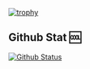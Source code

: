 [![trophy](https://github-profile-trophy.vercel.app/?username=gamekittituh)](https://github.com/ryo-ma/github-profile-trophy)

## Github Stat 🆒
[![Github Status](https://github-readme-stats.vercel.app/api?username=gamekittituh&count_private=true&theme=onedark&show_icons=true)](https://github.com/gamekittituh)
